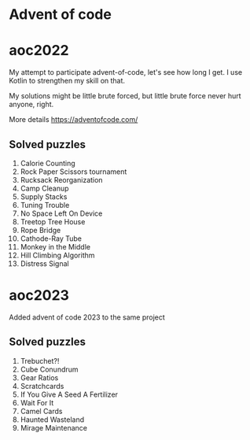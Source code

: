 # Advent of code 

# aoc2022
My attempt to participate advent-of-code, let's see how long I get.
I use Kotlin to strengthen my skill on that.

My solutions might be little brute forced, but little brute force never hurt anyone, right.

More details https://adventofcode.com/

## Solved puzzles
1. Calorie Counting
2. Rock Paper Scissors tournament
3. Rucksack Reorganization
4. Camp Cleanup
5. Supply Stacks
6. Tuning Trouble
7. No Space Left On Device 
8. Treetop Tree House
9. Rope Bridge
10. Cathode-Ray Tube
11. Monkey in the Middle
12. Hill Climbing Algorithm
13. Distress Signal

# aoc2023
Added advent of code 2023 to the same project  
## Solved puzzles
1. Trebuchet?!
2. Cube Conundrum
3. Gear Ratios
4. Scratchcards
5. If You Give A Seed A Fertilizer
6. Wait For It
7. Camel Cards
8. Haunted Wasteland
9. Mirage Maintenance
